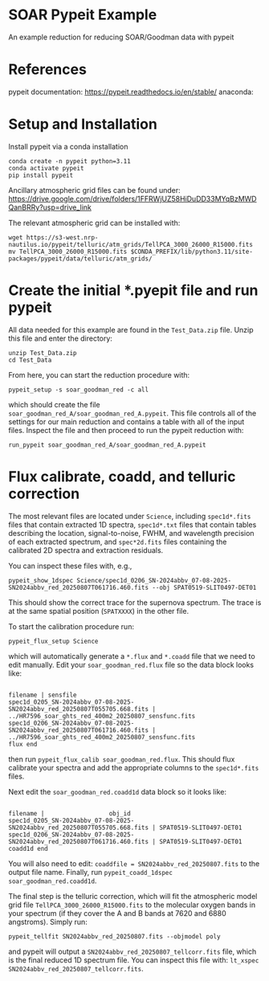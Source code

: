 # SOAR Pypeit Example

An example reduction for reducing SOAR/Goodman data with pypeit

# References

pypeit documentation: https://pypeit.readthedocs.io/en/stable/
anaconda: 

# Setup and Installation

Install pypeit via a conda installation

```
conda create -n pypeit python=3.11
conda activate pypeit
pip install pypeit
```

Ancillary atmospheric grid files can be found under: https://drive.google.com/drive/folders/1FFRWjUZ58HiDuDD33MYqBzMWDQanBRRy?usp=drive_link

The relevant atmospheric grid can be installed with:

```
wget https://s3-west.nrp-nautilus.io/pypeit/telluric/atm_grids/TellPCA_3000_26000_R15000.fits
mv TellPCA_3000_26000_R15000.fits $CONDA_PREFIX/lib/python3.11/site-packages/pypeit/data/telluric/atm_grids/
```

# Create the initial *.pyepit file and run pypeit

All data needed for this example are found in the `Test_Data.zip` file.  Unzip this file and enter the directory:

```
unzip Test_Data.zip
cd Test_Data
```

From here, you can start the reduction procedure with: 

```
pypeit_setup -s soar_goodman_red -c all
```

which should create the file `soar_goodman_red_A/soar_goodman_red_A.pypeit`.  This file controls all of the settings for our main reduction and contains a table with all of the input files.  Inspect the file and then proceed to run the pypeit reduction with:

```
run_pypeit soar_goodman_red_A/soar_goodman_red_A.pypeit
```

# Flux calibrate, coadd, and telluric correction

The most relevant files are located under `Science`, including `spec1d*.fits` files that contain extracted 1D spectra, `spec1d*.txt` files that contain tables describing the location, signal-to-noise, FWHM, and wavelength precision of each extracted spectrum, and `spec*2d.fits` files containing the calibrated 2D spectra and extraction residuals.

You can inspect these files with, e.g.,

```
pypeit_show_1dspec Science/spec1d_0206_SN-2024abbv_07-08-2025-SN2024abbv_red_20250807T061716.460.fits --obj SPAT0519-SLIT0497-DET01
```

This should show the correct trace for the supernova spectrum.  The trace is at the same spatial position (`SPATXXXX`) in the other file.

To start the calibration procedure run:

```
pypeit_flux_setup Science
```

which will automatically generate a `*.flux` and `*.coadd` file that we need to edit manually.  Edit your `soar_goodman_red.flux` file so the data block looks like:

```
                                                                  filename | sensfile
spec1d_0205_SN-2024abbv_07-08-2025-SN2024abbv_red_20250807T055705.668.fits |         ../HR7596_soar_ghts_red_400m2_20250807_sensfunc.fits
spec1d_0206_SN-2024abbv_07-08-2025-SN2024abbv_red_20250807T061716.460.fits |         ../HR7596_soar_ghts_red_400m2_20250807_sensfunc.fits
flux end
```

then run `pypeit_flux_calib soar_goodman_red.flux`.  This should flux calibrate your spectra and add the appropriate columns to the `spec1d*.fits` files.

Next edit the `soar_goodman_red.coadd1d` data block so it looks like:

```
                                                                  filename |                  obj_id
spec1d_0205_SN-2024abbv_07-08-2025-SN2024abbv_red_20250807T055705.668.fits | SPAT0519-SLIT0497-DET01
spec1d_0206_SN-2024abbv_07-08-2025-SN2024abbv_red_20250807T061716.460.fits | SPAT0519-SLIT0497-DET01
coadd1d end
```

You will also need to edit: `coaddfile = SN2024abbv_red_20250807.fits` to the output file name.  Finally, run `pypeit_coadd_1dspec soar_goodman_red.coadd1d`.

The final step is the telluric correction, which will fit the atmospheric model grid file `TellPCA_3000_26000_R15000.fits` to the molecular oxygen bands in your spectrum (if they cover the A and B bands at 7620 and 6880 angstroms).  Simply run:

```
pypeit_tellfit SN2024abbv_red_20250807.fits --objmodel poly
```

and pypeit will output a `SN2024abbv_red_20250807_tellcorr.fits` file, which is the final reduced 1D spectrum file.  You can inspect this file with: `lt_xspec SN2024abbv_red_20250807_tellcorr.fits`.

